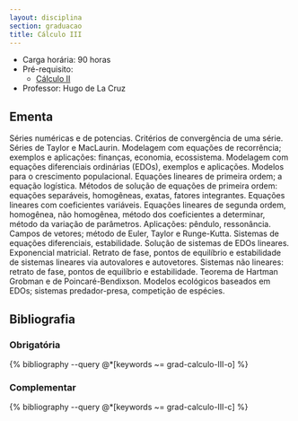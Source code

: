 ```yaml
---
layout: disciplina
section: graduacao
title: Cálculo III
---
```


- Carga horária: 90 horas 
- Pré-requisito:
    - [Cálculo II](calculo-II.html)
- Professor: Hugo de La Cruz

## Ementa

Séries numéricas e de potencias. Critérios de convergência de uma
série. Séries de Taylor e MacLaurin.  Modelagem com equações de
recorrência; exemplos e aplicações: finanças, economia,
ecossistema. Modelagem com equações diferenciais ordinárias (EDOs),
exemplos e aplicações. Modelos para o crescimento
populacional. Equações lineares de primeira ordem; a equação
logística. Métodos de solução de equações de primeira ordem: equações
separáveis, homogêneas, exatas, fatores integrantes. Equações lineares
com coeficientes variáveis. Equações lineares de segunda ordem,
homogênea, não homogênea, método dos coeficientes a determinar, método
da variação de parâmetros. Aplicações: pêndulo, ressonância. Campos de
vetores; método de Euler, Taylor e Runge-Kutta. Sistemas de equações
diferenciais, estabilidade. Solução de sistemas de EDOs
lineares. Exponencial matricial. Retrato de fase, pontos de equilíbrio
e estabilidade de sistemas lineares via autovalores e
autovetores. Sistemas não lineares: retrato de fase, pontos de
equilíbrio e estabilidade. Teorema de Hartman Grobman e de
Poincaré-Bendixson. Modelos ecológicos baseados em EDOs; sistemas
predador-presa, competição de espécies.

## Bibliografia

### Obrigatória

{% bibliography --query @*[keywords ~= grad-calculo-III-o] %}

### Complementar

{% bibliography --query @*[keywords ~= grad-calculo-III-c] %}
